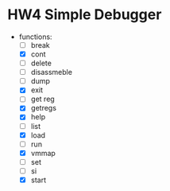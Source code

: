# HW4 Simple Debugger
- functions:
	- [ ] break
	- [x] cont
	- [ ] delete
	- [ ] disassmeble
	- [ ] dump
	- [x] exit
	- [ ] get reg
	- [x] getregs
	- [x] help
	- [ ] list
	- [x] load
	- [ ] run
	- [x] vmmap
	- [ ] set
	- [ ] si
	- [x] start
